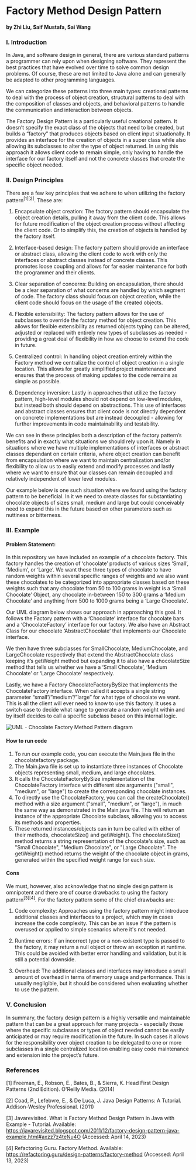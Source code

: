 Factory Method Design Pattern
===

**by Zhi Liu, Saif Mustafa, Sai Wang**


### I. Introduction

In Java, and software design in general, there are various standard patterns a programmer can rely upon when designing software. They represent the best practices that have evolved over time to solve common design problems. Of course, these are not limited to Java alone and can generally be adapted to other programming languages. 

We can categorize these patterns into three main types: 
creational patterns to deal with the process of object creation, 
structural patterns to deal with the composition of classes and objects, and 
behavioral patterns to handle the communication and interaction between objects.

The Factory Design Pattern is a particularly useful creational pattern. It doesn’t specify the exact class of the objects that need to be created, but builds a “factory” that produces objects based on client input situationally. It provides an interface for the creation of objects in a super class while also allowing its subclasses to alter the type of object returned. In using this approach it allows client code to remain simple, only having to handle the interface for our factory itself and not the concrete classes that create the specific object needed.



### II. Design Principles

There are a few key principles that we adhere to when utilizing the factory pattern<sup>[1][2]</sup>. These are: 

1. Encapsulate object creation: The factory pattern should encapsulate the object creation details, pulling it away from the client code. This allows for future modification of the object creation process without affecting the client code. Or to simplify this, the creation of objects is handled by the factory itself.

2. Interface-based design: The factory pattern should provide an interface or abstract class, allowing the client code to work with only the interfaces or abstract classes instead of concrete classes. This promotes loose coupling and allows for far easier maintenance for both the programmer and their clients. 

3. Clear separation of concerns: Building on encapsulation, there should be a clear separation of what concerns are handled by which segment of code. The factory class should focus on object creation, while the client code should focus on the usage of the created objects.

4. Flexible extensibility: The factory pattern allows for the use of subclasses to override the factory method for object creation. This allows for flexible extensibility as returned objects typing can be altered, adjusted or replaced with entirely new types of subclasses as needed - providing a great deal of flexibility in how we choose to extend the code in future.

5. Centralized control: In handling object creation entirely within the Factory method we centralize the control of object creation in a single location. This allows for greatly simplified project maintenance and ensures that the process of making updates to the code remains as simple as possible.

6. Dependency inversion: Lastly in approaches that utilize the factory pattern, high-level modules should not depend on low-level modules, but instead both should depend on abstractions. This use of interfaces and abstract classes ensures that client code is not directly dependent on concrete implementations but are instead decoupled - allowing for further improvements in code maintainability and testability.


We can see in these principles both a description of the factory pattern’s benefits and in exactly what situations we should rely upon it. Namely in situations where we have multiple implementations of interfaces or abstract classes dependant on certain criteria, where object creation can benefit from encapsulation where we want to maintain centralization and/or flexibility to allow us to easily extend and modify processes and lastly where we want to ensure that our classes can remain decoupled and relatively independent of lower level modules. 

Our example below is one such situation where we found using the factory pattern to be beneficial. In it we need to create classes for substantiating chocolate objects of sizes small, medium and large but could conceivably need to expand this in the future based on other parameters such as nuttiness or bitterness. 



### III. Example

#### Problem Statement:

In this repository we have included an example of a chocolate factory. This factory handles the creation of ‘chocolate’ products of various sizes ‘Small’, ‘Medium’, or ‘Large’. We want these three types of chocolate to have random weights within several specific ranges of weights and we also want these chocolates to be categorized into appropriate classes based on these weights such that any chocolate from 50 to 100 grams in weight is a ‘Small Chocolate’ Object, any chocolate in-between 150 to 300 grams a ‘Medium Chocolate’ and anything from 500 to 1000 grams being a ‘Large Chocolate’.

Our UML diagram below shows our approach in approaching this goal. It follows the Factory pattern with a ‘Chocolate’ interface for chocolate bars and a ‘ChocolateFactory’ interface for our factory. We also have an Abstract Class for our chocolate ‘AbstractChocolate’ that implements our Chocolate interface. 

We then have three subclasses for SmallChocolate, MediumChocolate, and LargeChocolate respectively that extend the AbstractChocolate class keeping it’s getWeight method but expanding it to also have a chocolateSize method that tells us whether we have a ‘Small Chocolate’, ‘Medium Chocolate’ or ‘Large Chocolate’ respectively. 

Lastly, we have a Factory ChocolateFactoryBySize that implements the ChocolateFactory interface. When called it accepts a single string parameter “small”/”medium”/”large” for what type of chocolate we want. This is all the client will ever need to know to use this factory. It uses a switch case to decide what range to generate a random weight within and by itself decides to call a specific subclass based on this internal logic. 


![UML - Chocolate Factory Method Pattern diagram](https://user-images.githubusercontent.com/122859530/232683063-6087ccd0-219f-480b-8ec9-cf19cf232fc3.png)


#### How to run code

1. To run our example code, you can execute the Main.java file in the chocolatefactory package.
2. The Main.java file is set up to instantiate three instances of Chocolate objects representing small, medium, and large chocolates.
3. It calls the ChocolateFactoryBySize implementation of the ChocolateFactory interface with different size arguments ("small", "medium", or "large") to create the corresponding chocolate instances.
4. To directly use the ChocolateFactory, you can call the createChocolate() method with a size argument ("small", "medium", or "large"), in much the same way as demonstrated in the Main.java file. This will return an instance of the appropriate Chocolate subclass, allowing you to access its methods and properties.
5. These returned instances/objects can in turn be called with either of their methods, chocolateSize() and getWeight(). The chocolateSize() method returns a string representation of the chocolate's size, such as "Small Chocolate", "Medium Chocolate", or "Large Chocolate". The getWeight() method returns the weight of the chocolate object in grams, generated within the specified weight range for each size.


#### Cons

We must, however, also acknowledge that no single design pattern is omnipotent and there are of course drawbacks to using the factory pattern<sup>[3][4]</sup>. For the factory pattern some of the chief drawbacks are:

1. Code complexity: Approaches using the factory pattern might introduce additional classes and interfaces to a project, which may in cases increase the code complexity. This can be an issue if the pattern is overused or applied to simple scenarios where it's not needed.

2. Runtime errors: If an incorrect type or a non-existent type is passed to the factory, it may return a null object or throw an exception at runtime. This could be avoided with better error handling and validation, but it is still a potential downside.

3. Overhead: The additional classes and interfaces may introduce a small amount of overhead in terms of memory usage and performance. This is usually negligible, but it should be considered when evaluating whether to use the pattern.



### V. Conclusion

In summary, the factory design pattern is a highly versatile and maintainable pattern that can be a great approach for many projects - especially those where the specific subclasses or types of object needed cannot be easily anticipated or may require modification in the future. In such cases it allows for the responsibility over object creation to be delegated to one or more subclasses in a single centralized location enabling easy code maintenance and extension into the project’s future.


### References

[1] Freeman, E., Robson, E., Bates, B., & Sierra, K. Head First Design Patterns (2nd Edition). O'Reilly Media. (2014)

[2] Coad, P., Lefebvre, E., & De Luca, J. Java Design Patterns: A Tutorial. Addison-Wesley Professional. (2011)

[3] Javarevisited. What is Factory Method Design Pattern in Java with Example - Tutorial. Available: https://javarevisited.blogspot.com/2011/12/factory-design-pattern-java-example.html#axzz7z4teNu4O  (Accessed: April 14, 2023)

[4] Refactoring Guru. Factory Method. Available: https://refactoring.guru/design-patterns/factory-method  (Accessed: April 13, 2023)







